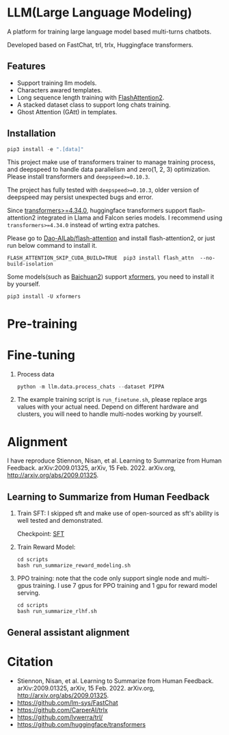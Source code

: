 # LLM(Large Language Modeling)
A platform for training large language model based multi-turns chatbots.

Developed based on FastChat, trl, trlx, Huggingface transformers.

## Features
* Support training llm models.
* Characters awared templates.
* Long sequence length training with [FlashAttention2](https://github.com/HazyResearch/flash-attention). 
* A stacked dataset class to support long chats training. 
* Ghost Attention (GAtt) in templates.

## Installation
```python
pip3 install -e ".[data]"
```

This project make use of transformers trainer to manage training process, and deepspeed to handle data parallelism and zero(1, 2, 3) optimization. Please install transformers and `deepspeed>=0.10.3`.

The project has fully tested with `deepspeed>=0.10.3`, older version of deepspeed may persist unexpected bugs and error.

Since [transformers>=4.34.0](https://github.com/huggingface/transformers/releases), huggingface transformers support flash-attention2 integrated in Llama and Falcon series models. I recommend using `transformers>=4.34.0` instead of wrting extra patches.

Please go to [Dao-AILab/flash-attention](https://github.com/Dao-AILab/flash-attention) and install flash-attention2, or just run below command to install it.
```
FLASH_ATTENTION_SKIP_CUDA_BUILD=TRUE  pip3 install flash_attn  --no-build-isolation
```

Some models(such as [Baichuan2](https://github.com/baichuan-inc/Baichuan2)) support [xformers](https://github.com/facebookresearch/xformers), you need to install it by yourself.
```
pip3 install -U xformers
```


# Pre-training

# Fine-tuning
1. Process data
    ```python
    python -m llm.data.process_chats --dataset PIPPA
    ```

2. The example training script is `run_finetune.sh`, please replace args values with your actual need. Depend on different hardware and clusters, you will need to handle multi-nodes working by yourself.


# Alignment
I have reproduce Stiennon, Nisan, et al. Learning to Summarize from Human Feedback. arXiv:2009.01325, arXiv, 15 Feb. 2022. arXiv.org, http://arxiv.org/abs/2009.01325.

## Learning to Summarize from Human Feedback
1. Train SFT: I skipped sft and make use of open-sourced as sft's ability is well tested and demonstrated.
    
    Checkpoint: [SFT](https://huggingface.co/CarperAI/openai_summarize_tldr_sft)


2. Train Reward Model:
    ```
    cd scripts
    bash run_summarize_reward_modeling.sh
    ```

3. PPO training: note that the code only support single node and multi-gpus training. I use 7 gpus for PPO training and 1 gpu for reward model serving.
    ```
    cd scripts
    bash run_summarize_rlhf.sh
    ```


## General assistant alignment



# Citation
* Stiennon, Nisan, et al. Learning to Summarize from Human Feedback. arXiv:2009.01325, arXiv, 15 Feb. 2022. arXiv.org, http://arxiv.org/abs/2009.01325.
* https://github.com/lm-sys/FastChat
* https://github.com/CarperAI/trlx
* https://github.com/lvwerra/trl/
* https://github.com/huggingface/transformers